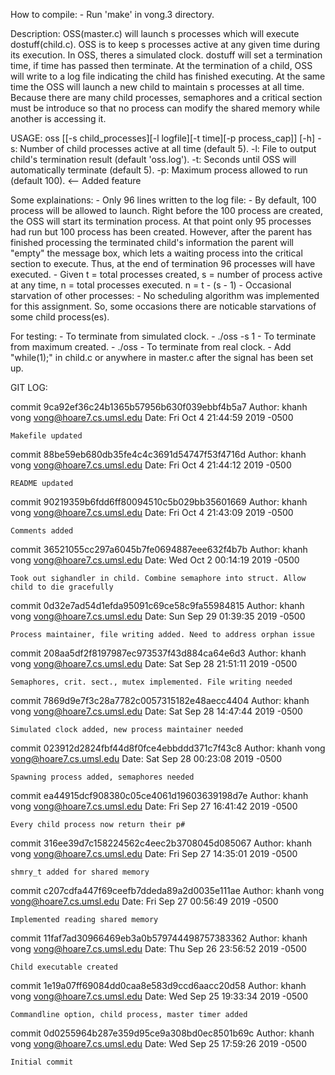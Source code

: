How to compile:
	- Run 'make' in vong.3 directory.

Description: OSS(master.c) will launch s processes which will execute dostuff(child.c).
OSS is to keep s processes active at any given time during its execution. In OSS, theres
a simulated clock. dostuff will set a termination time, if time has passed then terminate.
At the termination of a child, OSS will write to a log file indicating the child has finished
executing. At the same time the OSS will launch a new child to maintain s processes at all time.
Because there are many child processes, semaphores and a critical section must be introduce so
that no process can modify the shared memory while another is accessing it.

USAGE: oss [[-s child_processes][-l logfile][-t time][-p process_cap]] [-h]
	-s: Number of child processes active at all time (default 5).
	-l: File to output child's termination result (default 'oss.log').
	-t: Seconds until OSS will automatically terminate (default 5).
	-p: Maximum process allowed to run (default 100). <-- Added feature

Some explainations:
	- Only 96 lines written to the log file:
		- By default, 100 process will be allowed to launch. Right before the 100 process are
		created, the OSS will start its termination process. At that point only 95 processes 
		had run but 100 process has been created. However, after the parent has finished 
		processing the terminated child's information the parent will "empty" the message box,
		which lets a waiting process into the critical section to execute. Thus, at the end of 
		termination 96 processes will have executed.
			- Given t = total processes created, s = number of process active at any time,
			n = total processes executed.
					n = t - (s - 1)
	- Occasional starvation of other processes:
		- No scheduling algorithm was implemented for this assignment. So, some occasions there
		are noticable starvations of some child process(es).

For testing:
	- To terminate from simulated clock.
		- ./oss -s 1
	- To terminate from maximum created.
		- ./oss
	- To terminate from real clock.
		- Add "while(1);" in child.c or anywhere in master.c after the signal has been set up.


GIT LOG:

commit 9ca92ef36c24b1365b57956b630f039ebbf4b5a7
Author: khanh vong <vong@hoare7.cs.umsl.edu>
Date:   Fri Oct 4 21:44:59 2019 -0500

    Makefile updated

commit 88be59eb680db35fe4c4c3691d54747f53f4716d
Author: khanh vong <vong@hoare7.cs.umsl.edu>
Date:   Fri Oct 4 21:44:12 2019 -0500

    README updated

commit 90219359b6fdd6ff80094510c5b029bb35601669
Author: khanh vong <vong@hoare7.cs.umsl.edu>
Date:   Fri Oct 4 21:43:09 2019 -0500

    Comments added

commit 36521055cc297a6045b7fe0694887eee632f4b7b
Author: khanh vong <vong@hoare7.cs.umsl.edu>
Date:   Wed Oct 2 00:14:19 2019 -0500

    Took out sighandler in child. Combine semaphore into struct. Allow child to die gracefully

commit 0d32e7ad54d1efda95091c69ce58c9fa55984815
Author: khanh vong <vong@hoare7.cs.umsl.edu>
Date:   Sun Sep 29 01:39:35 2019 -0500

    Process maintainer, file writing added. Need to address orphan issue

commit 208aa5df2f8197987ec973537f43d884ca64e6d3
Author: khanh vong <vong@hoare7.cs.umsl.edu>
Date:   Sat Sep 28 21:51:11 2019 -0500

    Semaphores, crit. sect., mutex implemented. File writing needed

commit 7869d9e7f3c28a7782c0057315182e48aecc4404
Author: khanh vong <vong@hoare7.cs.umsl.edu>
Date:   Sat Sep 28 14:47:44 2019 -0500

    Simulated clock added, new process maintainer needed

commit 023912d2824fbf44d8f0fce4ebbddd371c7f43c8
Author: khanh vong <vong@hoare7.cs.umsl.edu>
Date:   Sat Sep 28 00:23:08 2019 -0500

    Spawning process added, semaphores needed

commit ea44915dcf908380c05ce4061d19603639198d7e
Author: khanh vong <vong@hoare7.cs.umsl.edu>
Date:   Fri Sep 27 16:41:42 2019 -0500

    Every child process now return their p#

commit 316ee39d7c158224562c4eec2b3708045d085067
Author: khanh vong <vong@hoare7.cs.umsl.edu>
Date:   Fri Sep 27 14:35:01 2019 -0500

    shmry_t added for shared memory

commit c207cdfa447f69ceefb7ddeda89a2d0035e111ae
Author: khanh vong <vong@hoare7.cs.umsl.edu>
Date:   Fri Sep 27 00:56:49 2019 -0500

    Implemented reading shared memory

commit 11faf7ad30966469eb3a0b579744498757383362
Author: khanh vong <vong@hoare7.cs.umsl.edu>
Date:   Thu Sep 26 23:56:52 2019 -0500

    Child executable created

commit 1e19a07ff69084dd0caa8e583d9ccd6aacc20d58
Author: khanh vong <vong@hoare7.cs.umsl.edu>
Date:   Wed Sep 25 19:33:34 2019 -0500

    Commandline option, child process, master timer added

commit 0d0255964b287e359d95ce9a308bd0ec8501b69c
Author: khanh vong <vong@hoare7.cs.umsl.edu>
Date:   Wed Sep 25 17:59:26 2019 -0500

    Initial commit
